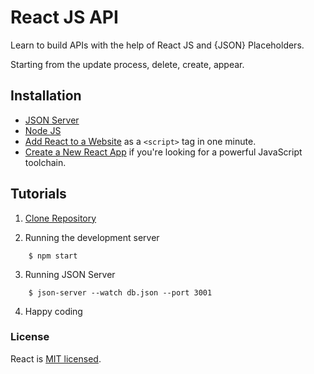 # React JS API 

Learn to build APIs with the help of React JS and {JSON} Placeholders.

Starting from the update process, delete, create, appear.

## Installation

* [JSON Server](https://github.com/typicode/json-server)
* [Node JS](https://nodejs.org/en/download/)
* [Add React to a Website](https://reactjs.org/docs/add-react-to-a-website.html) as a `<script>` tag in one minute.
* [Create a New React App](https://reactjs.org/docs/create-a-new-react-app.html) if you're looking for a powerful JavaScript toolchain.

## Tutorials
1. [Clone Repository](https://github.com/fajar-subhan/React-API)

2. Running the development server

``` console
    $ npm start
```
3. Running JSON Server
``` console
    $ json-server --watch db.json --port 3001
```
4. Happy coding 


### License

React is [MIT licensed](./LICENSE).
